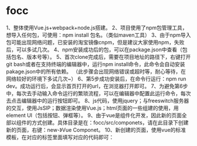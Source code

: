 # focc
1、整体使用Vue.js+webpack+node.js搭建。
2、项目使用了npm包管理工具，想导入任何包，可使用：npm install 包名。（类似maven工具）
3、由于npm导入包可能出现网络问题，已安装的淘宝镜像cnpm，但是建议大家使用npm，失败后，可以多试几次。
4、npm安装成功后的包，可以在package.json中查看（包括包名、版本号等）。
5、首次clone完成后，需要在项目地址的路径下，右键打开git bash或者在支持终端的编辑器中，运行npm install命令，此命令会自动安装pakage.json中的所有依赖。
（此步骤会出现网络错误或超时等，耐心等待，在网络较好的环境下多试几次~）
6、第5步成功安装后，在命令行运行：npm run dev。成功运行后，会显示首页打开的url，在浏览器打开即可。
7、为避免第6步中，每次去手动输入命令运行的繁琐流程，可以在编辑器中配置此运行命令，每次去点击编辑器中的运行按钮即可。
8、js代码，使用jquery；与freeswitch服务器的交互，使用JsSIP；数据渲染使用Vue.js；html页面的一些组建的使用，用element UI（包括按钮、弹框等）。
9、由于vue是组件化开发，因此新的页面全部以组件的方式创建。具体目录是在：focc/src/componets，请在此目录下创建新的页面，右键：new-》Vue Componet。
10、新创建的页面，使用vue的标准模板，在对应的标签里面填写对应的代码即可：
   <template/>标签中写html代码（html标准页面中的<body>标签内容；
   <script/>写js代码；
   <style/>写css代码；
11、html页面的<head>标签放在public/index.html中，是所有页面的公共头部。
12、已经创建了Login.vue登录注册页面，供大家参考。
13、若有需要用npm引入的其他库，需要在导入后，需要先在main.js中做相关的引入。
14、rm -rf node_modules；rm package-lock.json；npm cache clear --force；npm install
15、elemnt ui图标库中的图标较少，项目中已经引入了阿里巴巴矢量图标库。
16、[class="icon-ali-"], [class*="icon-ali-"]{
     font-family: "iconfont" !important;
     font-size: 16px;
     font-style: normal;
     -webkit-font-smoothing: antialiased;
     -moz-osx-font-smoothing: grayscale;
   }


